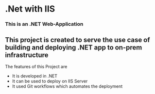 # .Net with IIS
<h3> This is an .NET Web-Application </h3>

<h2> This project is created to serve the use case of building and deploying .NET app to on-prem infrastructure </h2>

<p> The features of this Project are </p>
<ul>
<li>
It is developed in .NET </li>
<li> It can be used to deploy on IIS Server </li>
<li> It used Git workflows which automates the deployment 
</li>
</ul>
